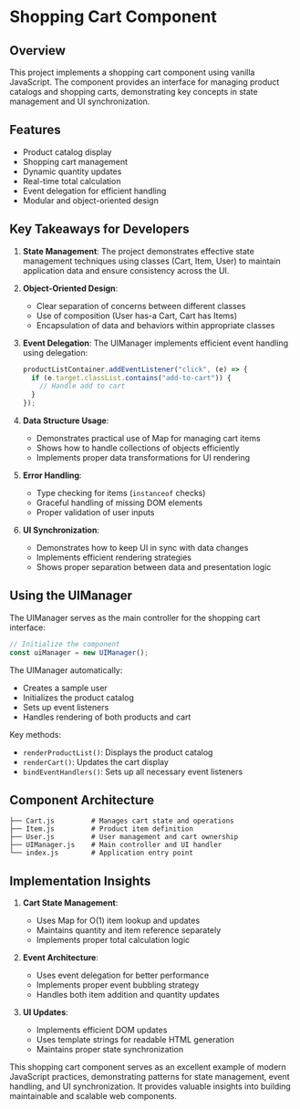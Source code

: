 # Shopping Cart Component

## Overview

This project implements a shopping cart component using vanilla JavaScript. The component provides an interface for managing product catalogs and shopping carts, demonstrating key concepts in state management and UI synchronization.

## Features

- Product catalog display
- Shopping cart management
- Dynamic quantity updates
- Real-time total calculation
- Event delegation for efficient handling
- Modular and object-oriented design

## Key Takeaways for Developers

1. **State Management**: The project demonstrates effective state management techniques using classes (Cart, Item, User) to maintain application data and ensure consistency across the UI.

2. **Object-Oriented Design**: 
   - Clear separation of concerns between different classes
   - Use of composition (User has-a Cart, Cart has Items)
   - Encapsulation of data and behaviors within appropriate classes

3. **Event Delegation**: The UIManager implements efficient event handling using delegation:
   ```javascript
   productListContainer.addEventListener("click", (e) => {
     if (e.target.classList.contains("add-to-cart")) {
       // Handle add to cart
     }
   });
   ```

4. **Data Structure Usage**: 
   - Demonstrates practical use of Map for managing cart items
   - Shows how to handle collections of objects efficiently
   - Implements proper data transformations for UI rendering

5. **Error Handling**:
   - Type checking for items (`instanceof` checks)
   - Graceful handling of missing DOM elements
   - Proper validation of user inputs

6. **UI Synchronization**: 
   - Demonstrates how to keep UI in sync with data changes
   - Implements efficient rendering strategies
   - Shows proper separation between data and presentation logic

## Using the UIManager

The UIManager serves as the main controller for the shopping cart interface:

```javascript
// Initialize the component
const uiManager = new UIManager();
```

The UIManager automatically:
- Creates a sample user
- Initializes the product catalog
- Sets up event listeners
- Handles rendering of both products and cart

Key methods:
- `renderProductList()`: Displays the product catalog
- `renderCart()`: Updates the cart display
- `bindEventHandlers()`: Sets up all necessary event listeners

## Component Architecture

```
├── Cart.js         # Manages cart state and operations
├── Item.js         # Product item definition
├── User.js         # User management and cart ownership
├── UIManager.js    # Main controller and UI handler
└── index.js        # Application entry point
```

## Implementation Insights

1. **Cart State Management**:
   - Uses Map for O(1) item lookup and updates
   - Maintains quantity and item reference separately
   - Implements proper total calculation logic

2. **Event Architecture**:
   - Uses event delegation for better performance
   - Implements proper event bubbling strategy
   - Handles both item addition and quantity updates

3. **UI Updates**:
   - Implements efficient DOM updates
   - Uses template strings for readable HTML generation
   - Maintains proper state synchronization

This shopping cart component serves as an excellent example of modern JavaScript practices, demonstrating patterns for state management, event handling, and UI synchronization. It provides valuable insights into building maintainable and scalable web components.